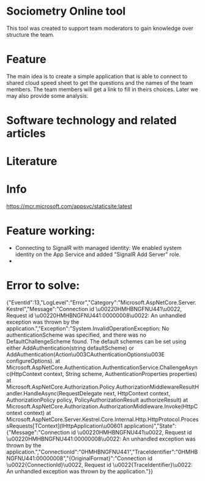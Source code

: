

# Sociometry Online tool

This tool was created to support team moderators to gain knowledge over structure the team. 


# Feature

The main idea is to create a simple application that is able to connect to shared cloud speed sheet to get the questions and the names of the team members. The team members will get a link to fill in theirs choices. Later we may also provide some analysis.


# Software technology and related articles


# Literature


# Info

https://mcr.microsoft.com/appsvc/staticsite:latest

# Feature working:

- Connecting to SignalR with managed identity: We enabled system identity on the App Service and added "SignalR Add Server" role.
- 

# Error to solve:
{"EventId":13,"LogLevel":"Error","Category":"Microsoft.AspNetCore.Server.Kestrel","Message":"Connection id \u00220HMHBNGFNU441\u0022, Request id \u00220HMHBNGFNU441:00000008\u0022: An unhandled exception was thrown by the application.","Exception":"System.InvalidOperationException: No authenticationScheme was specified, and there was no DefaultChallengeScheme found. The default schemes can be set using either AddAuthentication(string defaultScheme) or AddAuthentication(Action\u003CAuthenticationOptions\u003E configureOptions).    at Microsoft.AspNetCore.Authentication.AuthenticationService.ChallengeAsync(HttpContext context, String scheme, AuthenticationProperties properties)    at Microsoft.AspNetCore.Authorization.Policy.AuthorizationMiddlewareResultHandler.HandleAsync(RequestDelegate next, HttpContext context, AuthorizationPolicy policy, PolicyAuthorizationResult authorizeResult)    at Microsoft.AspNetCore.Authorization.AuthorizationMiddleware.Invoke(HttpContext context)    at Microsoft.AspNetCore.Server.Kestrel.Core.Internal.Http.HttpProtocol.ProcessRequests[TContext](IHttpApplication\u00601 application)","State":{"Message":"Connection id \u00220HMHBNGFNU441\u0022, Request id \u00220HMHBNGFNU441:00000008\u0022: An unhandled exception was thrown by the application.","ConnectionId":"0HMHBNGFNU441","TraceIdentifier":"0HMHBNGFNU441:00000008","{OriginalFormat}":"Connection id \u0022{ConnectionId}\u0022, Request id \u0022{TraceIdentifier}\u0022: An unhandled exception was thrown by the application."}}
